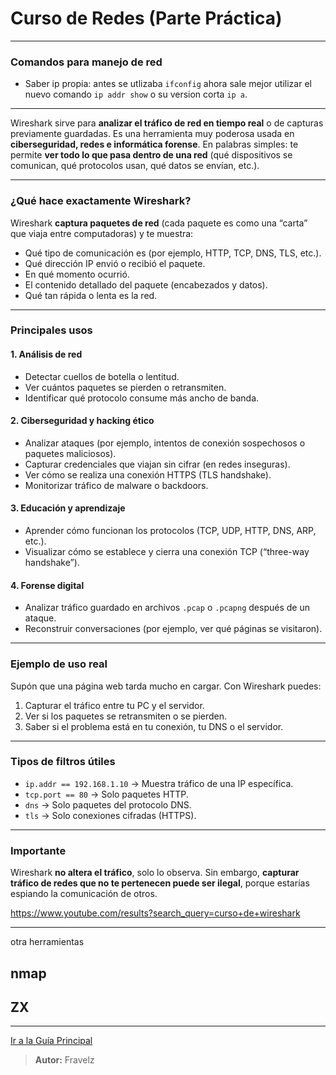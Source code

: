# Curso de Redes (Parte Práctica)
---

### Comandos para manejo de red

* Saber ip propia: antes se utlizaba `ifconfig` ahora sale mejor utilizar el nuevo comando `ip addr show` o su version corta `ip a`.

---

Wireshark sirve para **analizar el tráfico de red en tiempo real** o de capturas previamente guardadas. Es una herramienta muy poderosa usada en **ciberseguridad, redes e informática forense**.
En palabras simples: te permite **ver todo lo que pasa dentro de una red** (qué dispositivos se comunican, qué protocolos usan, qué datos se envían, etc.).

---

### ¿Qué hace exactamente Wireshark?

Wireshark **captura paquetes de red** (cada paquete es como una “carta” que viaja entre computadoras) y te muestra:

* Qué tipo de comunicación es (por ejemplo, HTTP, TCP, DNS, TLS, etc.).
* ️Qué dirección IP envió o recibió el paquete.
* En qué momento ocurrió.
* El contenido detallado del paquete (encabezados y datos).
* Qué tan rápida o lenta es la red.

---

### Principales usos

#### 1. **Análisis de red**

* Detectar cuellos de botella o lentitud.
* Ver cuántos paquetes se pierden o retransmiten.
* Identificar qué protocolo consume más ancho de banda.

#### 2. **Ciberseguridad y hacking ético**

* Analizar ataques (por ejemplo, intentos de conexión sospechosos o paquetes maliciosos).
* Capturar credenciales que viajan sin cifrar (en redes inseguras).
* Ver cómo se realiza una conexión HTTPS (TLS handshake).
* Monitorizar tráfico de malware o backdoors.

#### 3. **Educación y aprendizaje**

* Aprender cómo funcionan los protocolos (TCP, UDP, HTTP, DNS, ARP, etc.).
* Visualizar cómo se establece y cierra una conexión TCP (“three-way handshake”).

#### 4. **Forense digital**

* Analizar tráfico guardado en archivos `.pcap` o `.pcapng` después de un ataque.
* Reconstruir conversaciones (por ejemplo, ver qué páginas se visitaron).

---

### Ejemplo de uso real

Supón que una página web tarda mucho en cargar.
Con Wireshark puedes:

1. Capturar el tráfico entre tu PC y el servidor.
2. Ver si los paquetes se retransmiten o se pierden.
3. Saber si el problema está en tu conexión, tu DNS o el servidor.

---

### Tipos de filtros útiles

* `ip.addr == 192.168.1.10` → Muestra tráfico de una IP específica.
* `tcp.port == 80` → Solo paquetes HTTP.
* `dns` → Solo paquetes del protocolo DNS.
* `tls` → Solo conexiones cifradas (HTTPS).

---

### Importante

Wireshark **no altera el tráfico**, solo lo observa.
Sin embargo, **capturar tráfico de redes que no te pertenecen puede ser ilegal**, porque estarías espiando la comunicación de otros.





https://www.youtube.com/results?search_query=curso+de+wireshark

---




otra herramientas 
## nmap 
## ZX
---

[Ir a la Guía Principal](./../readme.md#2-redes-para-ciberseguridad)

> **Autor:** Fravelz
